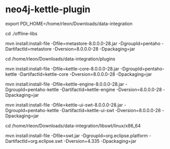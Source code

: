 # neo4j-kettle-plugin

export PDI_HOME=/home/rleon/Downloads/data-integration

cd ./offline-libs

mvn install:install-file -Dfile=metastore-8.0.0.0-28.jar -DgroupId=pentaho -DartifactId=metastore -Dversion=8.0.0.0-28 -Dpackaging=jar

cd /home/rleon/Downloads/data-integration/plugins

mvn install:install-file -Dfile=kettle-core-8.0.0.0-28.jar -DgroupId=pentaho-kettle -DartifactId=kettle-core -Dversion=8.0.0.0-28 -Dpackaging=jar

mvn install:install-file -Dfile=kettle-engine-8.0.0.0-28.jar -DgroupId=pentaho-kettle -DartifactId=kettle-engine -Dversion=8.0.0.0-28 -Dpackaging=jar

mvn install:install-file -Dfile=kettle-ui-swt-8.0.0.0-28.jar -DgroupId=pentaho-kettle -DartifactId=kettle-ui-swt -Dversion=8.0.0.0-28 -Dpackaging=jar

cd /home/rleon/Downloads/data-integration/libswt/linux/x86_64

mvn install:install-file -Dfile=swt.jar -DgroupId=org.eclipse.platform -DartifactId=org.eclipse.swt -Dversion=4.335 -Dpackaging=jar




